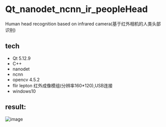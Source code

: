 # Qt_nanodet_ncnn_ir_peopleHead
Human head recognition based on infrared camera(基于红外相机的人类头部识别)

## tech
* Qt 5.12.9
* C++
* nanodet
* ncnn
* opencv 4.5.2
* flir lepton 红外成像模组(分辨率160*120),USB连接
* windows10

## result:
![image](https://github.com/superbayes/Qt_nanodet_ncnn_ir_peopleHead/blob/main/QtProject/ir_peopleHead/irHead_nanodet.gif)
